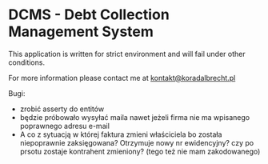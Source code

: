 # DCMS - Debt Collection Management System
This application is written for strict environment and will fail under other conditions. 

For more information please contact me at kontakt@koradalbrecht.pl

Bugi:

- zrobić asserty do entitów
- będzie próbowało wysyłać maila nawet jeżeli firma nie ma wpisanego poprawnego adresu e-mail
- A co z sytuacją w której faktura zmieni właściciela bo została niepoprawnie zaksięgowana? Otrzymuje nowy nr ewidencyjny? czy po prsotu zostaje kontrahent zmieniony? (tego też nie mam zakodowanego)